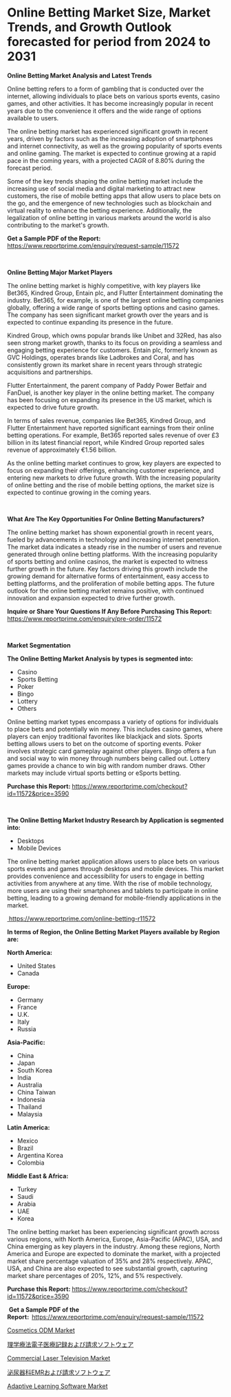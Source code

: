 <p><h1>Online Betting Market Size, Market Trends, and Growth Outlook forecasted for period from 2024 to 2031</h1></p><p><strong>Online Betting Market Analysis and Latest Trends</strong></p>
<p><p>Online betting refers to a form of gambling that is conducted over the internet, allowing individuals to place bets on various sports events, casino games, and other activities. It has become increasingly popular in recent years due to the convenience it offers and the wide range of options available to users.</p><p>The online betting market has experienced significant growth in recent years, driven by factors such as the increasing adoption of smartphones and internet connectivity, as well as the growing popularity of sports events and online gaming. The market is expected to continue growing at a rapid pace in the coming years, with a projected CAGR of 8.80% during the forecast period.</p><p>Some of the key trends shaping the online betting market include the increasing use of social media and digital marketing to attract new customers, the rise of mobile betting apps that allow users to place bets on the go, and the emergence of new technologies such as blockchain and virtual reality to enhance the betting experience. Additionally, the legalization of online betting in various markets around the world is also contributing to the market's growth.</p></p>
<p><strong>Get a Sample PDF of the Report:&nbsp;</strong> <a href="https://www.reportprime.com/enquiry/request-sample/11572">https://www.reportprime.com/enquiry/request-sample/11572</a></p>
<p>&nbsp;</p>
<p><strong>Online Betting Major Market Players</strong></p>
<p><p>The online betting market is highly competitive, with key players like Bet365, Kindred Group, Entain plc, and Flutter Entertainment dominating the industry. Bet365, for example, is one of the largest online betting companies globally, offering a wide range of sports betting options and casino games. The company has seen significant market growth over the years and is expected to continue expanding its presence in the future.</p><p>Kindred Group, which owns popular brands like Unibet and 32Red, has also seen strong market growth, thanks to its focus on providing a seamless and engaging betting experience for customers. Entain plc, formerly known as GVC Holdings, operates brands like Ladbrokes and Coral, and has consistently grown its market share in recent years through strategic acquisitions and partnerships.</p><p>Flutter Entertainment, the parent company of Paddy Power Betfair and FanDuel, is another key player in the online betting market. The company has been focusing on expanding its presence in the US market, which is expected to drive future growth.</p><p>In terms of sales revenue, companies like Bet365, Kindred Group, and Flutter Entertainment have reported significant earnings from their online betting operations. For example, Bet365 reported sales revenue of over £3 billion in its latest financial report, while Kindred Group reported sales revenue of approximately €1.56 billion.</p><p>As the online betting market continues to grow, key players are expected to focus on expanding their offerings, enhancing customer experience, and entering new markets to drive future growth. With the increasing popularity of online betting and the rise of mobile betting options, the market size is expected to continue growing in the coming years.</p></p>
<p>&nbsp;</p>
<p><strong>What Are The Key Opportunities For Online Betting Manufacturers?</strong></p>
<p><p>The online betting market has shown exponential growth in recent years, fueled by advancements in technology and increasing internet penetration. The market data indicates a steady rise in the number of users and revenue generated through online betting platforms. With the increasing popularity of sports betting and online casinos, the market is expected to witness further growth in the future. Key factors driving this growth include the growing demand for alternative forms of entertainment, easy access to betting platforms, and the proliferation of mobile betting apps. The future outlook for the online betting market remains positive, with continued innovation and expansion expected to drive further growth.</p></p>
<p><strong>Inquire or Share Your Questions If Any Before Purchasing This Report:</strong> <a href="https://www.reportprime.com/enquiry/pre-order/11572">https://www.reportprime.com/enquiry/pre-order/11572</a></p>
<p>&nbsp;</p>
<p><strong>Market Segmentation</strong></p>
<p><strong>The Online Betting Market Analysis by types is segmented into:</strong></p>
<p><ul><li>Casino</li><li>Sports Betting</li><li>Poker</li><li>Bingo</li><li>Lottery</li><li>Others</li></ul></p>
<p><p>Online betting market types encompass a variety of options for individuals to place bets and potentially win money. This includes casino games, where players can enjoy traditional favorites like blackjack and slots. Sports betting allows users to bet on the outcome of sporting events. Poker involves strategic card gameplay against other players. Bingo offers a fun and social way to win money through numbers being called out. Lottery games provide a chance to win big with random number draws. Other markets may include virtual sports betting or eSports betting.</p></p>
<p><strong>Purchase this Report:&nbsp;</strong><a href="https://www.reportprime.com/checkout?id=11572&price=3590">https://www.reportprime.com/checkout?id=11572&price=3590</a></p>
<p>&nbsp;</p>
<p><strong>The Online Betting Market Industry Research by Application is segmented into:</strong></p>
<p><ul><li>Desktops</li><li>Mobile Devices</li></ul></p>
<p><p>The online betting market application allows users to place bets on various sports events and games through desktops and mobile devices. This market provides convenience and accessibility for users to engage in betting activities from anywhere at any time. With the rise of mobile technology, more users are using their smartphones and tablets to participate in online betting, leading to a growing demand for mobile-friendly applications in the market.</p></p>
<p><a href="https://www.reportprime.com/online-betting-r11572">&nbsp;https://www.reportprime.com/online-betting-r11572</a></p>
<p><strong>In terms of Region, the Online Betting Market Players available by Region are:</strong></p>
<p>
    <p> <strong> North America: </strong>
        <ul>
            <li>United States</li>
            <li>Canada</li>
        </ul>
        </p> 
    <p> <strong> Europe: </strong>
        <ul>
            <li>Germany</li>
            <li>France</li>
            <li>U.K.</li>
            <li>Italy</li>
            <li>Russia</li>
        </ul>
        </p> 
    <p> <strong> Asia-Pacific: </strong>
        <ul>
            <li>China</li>
            <li>Japan</li>
            <li>South Korea</li>
            <li>India</li>
            <li>Australia</li>
            <li>China Taiwan</li>
            <li>Indonesia</li>
            <li>Thailand</li>
            <li>Malaysia</li>
        </ul>
        </p> 
    <p> <strong> Latin America: </strong>
        <ul>
            <li>Mexico</li>
            <li>Brazil</li>
            <li>Argentina Korea</li>
            <li>Colombia</li>
        </ul>
        </p> 
    <p> <strong> Middle East & Africa: </strong>
        <ul>
            <li>Turkey</li>
            <li>Saudi</li>
            <li>Arabia</li>
            <li>UAE</li>
            <li>Korea</li>
        </ul>
    </p>
    </p>
<p><p>The online betting market has been experiencing significant growth across various regions, with North America, Europe, Asia-Pacific (APAC), USA, and China emerging as key players in the industry. Among these regions, North America and Europe are expected to dominate the market, with a projected market share percentage valuation of 35% and 28% respectively. APAC, USA, and China are also expected to see substantial growth, capturing market share percentages of 20%, 12%, and 5% respectively.</p></p>
<p><strong>Purchase this Report: </strong><a href="https://www.reportprime.com/checkout?id=11572&price=3590">https://www.reportprime.com/checkout?id=11572&price=3590</a></p>
<p>&nbsp;<strong>Get a Sample PDF of the Report:&nbsp;&nbsp;</strong><a href="https://www.reportprime.com/enquiry/request-sample/11572">https://www.reportprime.com/enquiry/request-sample/11572</a></p>
<p><strong></strong></p>
<p><p><a href="https://github.com/ruddyyedelwadw/Market-Research-Report-List-2/blob/main/cosmetics-odm-market.md">Cosmetics ODM Market</a></p><p><a href="https://github.com/SimeonBode1/Market-Research-Report-List-1/blob/main/792608483096.md">理学療法電子医療記録および請求ソフトウェア</a></p><p><a href="https://issuu.com/reportprime-2/docs/commercial-laser-television-market-size-2030.pptx">Commercial Laser Television Market</a></p><p><a href="https://github.com/leigh4852023/Market-Research-Report-List-1/blob/main/631783183095.md">泌尿器科EMRおよび請求ソフトウェア</a></p><p><a href="https://github.com/lorenzaSchmeler/Market-Research-Report-List-1/blob/main/adaptive-learning-software-market.md">Adaptive Learning Software Market</a></p></p>
